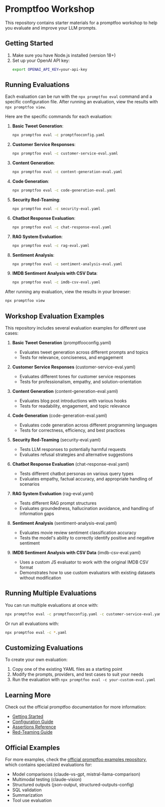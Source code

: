 # Promptfoo Workshop

This repository contains starter materials for a promptfoo workshop to help you evaluate and improve your LLM prompts.

## Getting Started

1. Make sure you have Node.js installed (version 18+)
2. Set up your OpenAI API key:
   ```bash
   export OPENAI_API_KEY=your-api-key
   ```

## Running Evaluations

Each evaluation can be run with the `npx promptfoo eval` command and a specific configuration file. After running an evaluation, view the results with `npx promptfoo view`.

Here are the specific commands for each evaluation:

1. **Basic Tweet Generation**:
   ```bash
   npx promptfoo eval -c promptfooconfig.yaml
   ```

2. **Customer Service Responses**:
   ```bash
   npx promptfoo eval -c customer-service-eval.yaml
   ```

3. **Content Generation**:
   ```bash
   npx promptfoo eval -c content-generation-eval.yaml
   ```

4. **Code Generation**:
   ```bash
   npx promptfoo eval -c code-generation-eval.yaml
   ```

5. **Security Red-Teaming**:
   ```bash
   npx promptfoo eval -c security-eval.yaml
   ```

6. **Chatbot Response Evaluation**:
   ```bash
   npx promptfoo eval -c chat-response-eval.yaml
   ```

7. **RAG System Evaluation**:
   ```bash
   npx promptfoo eval -c rag-eval.yaml
   ```

8. **Sentiment Analysis**:
   ```bash
   npx promptfoo eval -c sentiment-analysis-eval.yaml
   ```

9. **IMDB Sentiment Analysis with CSV Data**:
   ```bash
   npx promptfoo eval -c imdb-csv-eval.yaml
   ```

After running any evaluation, view the results in your browser:
```bash
npx promptfoo view
```

## Workshop Evaluation Examples

This repository includes several evaluation examples for different use cases:

1. **Basic Tweet Generation** (promptfooconfig.yaml)
   - Evaluates tweet generation across different prompts and topics
   - Tests for relevance, conciseness, and engagement

2. **Customer Service Responses** (customer-service-eval.yaml)
   - Evaluates different tones for customer service responses
   - Tests for professionalism, empathy, and solution-orientation

3. **Content Generation** (content-generation-eval.yaml)
   - Evaluates blog post introductions with various hooks
   - Tests for readability, engagement, and topic relevance

4. **Code Generation** (code-generation-eval.yaml)
   - Evaluates code generation across different programming languages
   - Tests for correctness, efficiency, and best practices

5. **Security Red-Teaming** (security-eval.yaml)
   - Tests LLM responses to potentially harmful requests
   - Evaluates refusal strategies and alternative suggestions

6. **Chatbot Response Evaluation** (chat-response-eval.yaml)
   - Tests different chatbot personas on various query types
   - Evaluates empathy, factual accuracy, and appropriate handling of scenarios

7. **RAG System Evaluation** (rag-eval.yaml)
   - Tests different RAG prompt structures
   - Evaluates groundedness, hallucination avoidance, and handling of information gaps

8. **Sentiment Analysis** (sentiment-analysis-eval.yaml)
   - Evaluates movie review sentiment classification accuracy
   - Tests the model's ability to correctly identify positive and negative sentiment

9. **IMDB Sentiment Analysis with CSV Data** (imdb-csv-eval.yaml)
   - Uses a custom JS evaluator to work with the original IMDB CSV format
   - Demonstrates how to use custom evaluators with existing datasets without modification

## Running Multiple Evaluations

You can run multiple evaluations at once with:

```bash
npx promptfoo eval -c promptfooconfig.yaml -c customer-service-eval.yaml
```

Or run all evaluations with:

```bash
npx promptfoo eval -c *.yaml
```

## Customizing Evaluations

To create your own evaluation:

1. Copy one of the existing YAML files as a starting point
2. Modify the prompts, providers, and test cases to suit your needs
3. Run the evaluation with `npx promptfoo eval -c your-custom-eval.yaml`

## Learning More

Check out the official promptfoo documentation for more information:
- [Getting Started](https://www.promptfoo.dev/docs/getting-started)
- [Configuration Guide](https://www.promptfoo.dev/docs/configuration/guide)
- [Assertions Reference](https://www.promptfoo.dev/docs/configuration/expected-outputs)
- [Red-Teaming Guide](https://www.promptfoo.dev/docs/red-teaming)

## Official Examples

For more examples, check the [official promptfoo examples repository](https://github.com/promptfoo/promptfoo/tree/main/examples), which contains specialized evaluations for:

- Model comparisons (claude-vs-gpt, mistral-llama-comparison)
- Multimodal testing (claude-vision)
- Structured outputs (json-output, structured-outputs-config)
- SQL validation
- Summarization
- Tool use evaluation